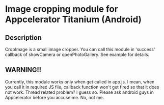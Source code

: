 Image cropping module for Appcelerator Titanium (Android)
=========================================

Description
-------------------
CropImage is a small image cropper. You can call this module in 'success' callback of showCamera or openPhotoGallery.
See example for details.

WARNING!!
-------------------
Currently, this module works only when get called in app.js. I mean, when you call it in required JS file, callback function won't get fired so that it does not work. Thread related problem? I guess so. Please ask android guys in Appcelerator before you accuse me. No, not me.
